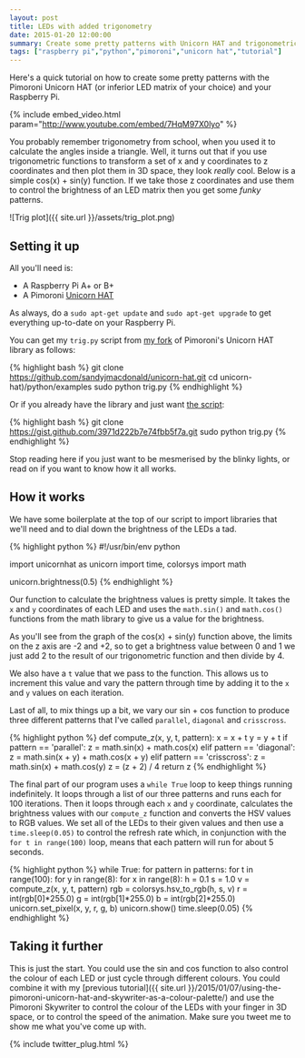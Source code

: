 ```yaml
---
layout: post
title: LEDs with added trigonometry
date: 2015-01-20 12:00:00
summary: Create some pretty patterns with Unicorn HAT and trigonometric functions.
tags: ["raspberry pi","python","pimoroni","unicorn hat","tutorial"]
---
```


Here's a quick tutorial on how to create some pretty patterns with the Pimoroni
Unicorn HAT (or inferior LED matrix of your choice) and your Raspberry Pi.

{% include embed_video.html param="http://www.youtube.com/embed/7HqM97X0lyo" %}

You probably remember trigonometry from school, when you used it to calculate 
the angles inside a triangle. Well, it turns out that if you use trigonometric
functions to transform a set of x and y coordinates to z coordinates and then
plot them in 3D space, they look *really* cool. Below is a simple cos(x) +
sin(y) function. If we take those z coordinates and use them to control the
brightness of an LED matrix then you get some *funky* patterns.

![Trig plot]({{ site.url }}/assets/trig_plot.png)

## Setting it up

All you'll need is:

* A Raspberry Pi A+ or B+
* A Pimoroni [Unicorn HAT](http://shop.pimoroni.com/products/unicorn-hat)

As always, do a `sudo apt-get update` and `sudo apt-get upgrade` to get
everything up-to-date on your Raspberry Pi.

You can get my `trig.py` script from 
[my fork](https://github.com/sandyjmacdonald/unicorn-hat) 
of Pimoroni's Unicorn HAT library as follows:

{% highlight bash %}
git clone https://github.com/sandyjmacdonald/unicorn-hat.git
cd unicorn-hat)/python/examples
sudo python trig.py
{% endhighlight %}

Or if you already have the library and just want 
[the script](https://gist.github.com/sandyjmacdonald/3971d222b7e74fbb5f7a):

{% highlight bash %}
git clone https://gist.github.com/3971d222b7e74fbb5f7a.git
sudo python trig.py
{% endhighlight %}

Stop reading here if you just want to be mesmerised by the blinky lights, or
read on if you want to know how it all works.

## How it works

We have some boilerplate at the top of our script to import libraries that
we'll need and to dial down the brightness of the LEDs a tad.

{% highlight python %}
#!/usr/bin/env python
 
import unicornhat as unicorn
import time, colorsys
import math
 
unicorn.brightness(0.5)
{% endhighlight %}

Our function to calculate the brightness values is pretty simple. It takes the
`x` and `y` coordinates of each LED and uses the `math.sin()` and `math.cos()` 
functions from the math library to give us a value for the brightness. 

As you'll see from the graph of the cos(x) + sin(y) function above, the limits 
on the z axis are -2 and +2, so to get a brightness value between 0 and 1 we 
just add 2 to the result of our trigonometric function and then divide by 4.

We also have a `t` value that we pass to the function. This allows us to 
increment this value and vary the pattern through time by adding it to the
`x` and `y` values on each iteration.

Last of all, to mix things up a bit, we vary our sin + cos function to produce
three different patterns that I've called `parallel`, `diagonal` and 
`crisscross`. 

{% highlight python %}
def compute_z(x, y, t, pattern):
	x = x + t
	y = y + t
	if pattern == 'parallel':
		z = math.sin(x) + math.cos(x)
	elif pattern == 'diagonal':
		z = math.sin(x + y) + math.cos(x + y)
	elif pattern == 'crisscross':
		z = math.sin(x) + math.cos(y)
	z = (z + 2) / 4
	return z
{% endhighlight %}

The final part of our program uses a `while True` loop to keep things running
indefinitely. It loops through a list of our three patterns and runs each for
100 iterations. Then it loops through each `x` and `y` coordinate, calculates 
the brightness values with our `compute_z` function and converts the HSV
values to RGB values. We set all of the LEDs to their given values and then
use a `time.sleep(0.05)` to control the refresh rate which, in conjunction
with the `for t in range(100)` loop, means that each pattern will run for
about 5 seconds.

{% highlight python %}
while True:
	for pattern in patterns:
		for t in range(100):
			for y in range(8):
				for x in range(8):
					h = 0.1
					s = 1.0
					v = compute_z(x, y, t, pattern)
					rgb = colorsys.hsv_to_rgb(h, s, v)
					r = int(rgb[0]*255.0)
					g = int(rgb[1]*255.0)
					b = int(rgb[2]*255.0)
					unicorn.set_pixel(x, y, r, g, b)
			unicorn.show()
			time.sleep(0.05)
{% endhighlight %}

## Taking it further

This is just the start. You could use the sin and cos function to also
control the colour of each LED or just cycle through different colours.
You could combine it with my
[previous tutorial]({{ site.url }}/2015/01/07/using-the-pimoroni-unicorn-hat-and-skywriter-as-a-colour-palette/)
and use the Pimoroni Skywriter to control the colour of the LEDs with your
finger in 3D space, or to control the speed of the animation. Make sure you 
tweet me to show me what you've come up with.

{% include twitter_plug.html %}